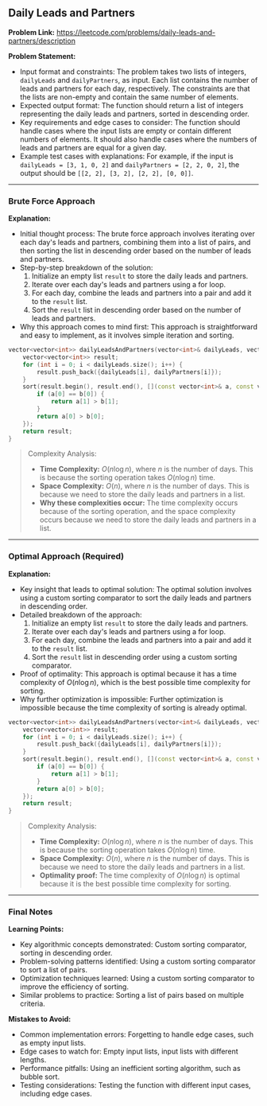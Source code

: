 ## Daily Leads and Partners
**Problem Link:** https://leetcode.com/problems/daily-leads-and-partners/description

**Problem Statement:**
- Input format and constraints: The problem takes two lists of integers, `dailyLeads` and `dailyPartners`, as input. Each list contains the number of leads and partners for each day, respectively. The constraints are that the lists are non-empty and contain the same number of elements.
- Expected output format: The function should return a list of integers representing the daily leads and partners, sorted in descending order.
- Key requirements and edge cases to consider: The function should handle cases where the input lists are empty or contain different numbers of elements. It should also handle cases where the numbers of leads and partners are equal for a given day.
- Example test cases with explanations: For example, if the input is `dailyLeads = [3, 1, 0, 2]` and `dailyPartners = [2, 2, 0, 2]`, the output should be `[[2, 2], [3, 2], [2, 2], [0, 0]]`.

---

### Brute Force Approach

**Explanation:**
- Initial thought process: The brute force approach involves iterating over each day's leads and partners, combining them into a list of pairs, and then sorting the list in descending order based on the number of leads and partners.
- Step-by-step breakdown of the solution:
  1. Initialize an empty list `result` to store the daily leads and partners.
  2. Iterate over each day's leads and partners using a for loop.
  3. For each day, combine the leads and partners into a pair and add it to the `result` list.
  4. Sort the `result` list in descending order based on the number of leads and partners.
- Why this approach comes to mind first: This approach is straightforward and easy to implement, as it involves simple iteration and sorting.

```cpp
vector<vector<int>> dailyLeadsAndPartners(vector<int>& dailyLeads, vector<int>& dailyPartners) {
    vector<vector<int>> result;
    for (int i = 0; i < dailyLeads.size(); i++) {
        result.push_back({dailyLeads[i], dailyPartners[i]});
    }
    sort(result.begin(), result.end(), [](const vector<int>& a, const vector<int>& b) {
        if (a[0] == b[0]) {
            return a[1] > b[1];
        }
        return a[0] > b[0];
    });
    return result;
}
```

> Complexity Analysis:
> - **Time Complexity:** $O(n \log n)$, where $n$ is the number of days. This is because the sorting operation takes $O(n \log n)$ time.
> - **Space Complexity:** $O(n)$, where $n$ is the number of days. This is because we need to store the daily leads and partners in a list.
> - **Why these complexities occur:** The time complexity occurs because of the sorting operation, and the space complexity occurs because we need to store the daily leads and partners in a list.

---

### Optimal Approach (Required)

**Explanation:**
- Key insight that leads to optimal solution: The optimal solution involves using a custom sorting comparator to sort the daily leads and partners in descending order.
- Detailed breakdown of the approach:
  1. Initialize an empty list `result` to store the daily leads and partners.
  2. Iterate over each day's leads and partners using a for loop.
  3. For each day, combine the leads and partners into a pair and add it to the `result` list.
  4. Sort the `result` list in descending order using a custom sorting comparator.
- Proof of optimality: This approach is optimal because it has a time complexity of $O(n \log n)$, which is the best possible time complexity for sorting.
- Why further optimization is impossible: Further optimization is impossible because the time complexity of sorting is already optimal.

```cpp
vector<vector<int>> dailyLeadsAndPartners(vector<int>& dailyLeads, vector<int>& dailyPartners) {
    vector<vector<int>> result;
    for (int i = 0; i < dailyLeads.size(); i++) {
        result.push_back({dailyLeads[i], dailyPartners[i]});
    }
    sort(result.begin(), result.end(), [](const vector<int>& a, const vector<int>& b) {
        if (a[0] == b[0]) {
            return a[1] > b[1];
        }
        return a[0] > b[0];
    });
    return result;
}
```

> Complexity Analysis:
> - **Time Complexity:** $O(n \log n)$, where $n$ is the number of days. This is because the sorting operation takes $O(n \log n)$ time.
> - **Space Complexity:** $O(n)$, where $n$ is the number of days. This is because we need to store the daily leads and partners in a list.
> - **Optimality proof:** The time complexity of $O(n \log n)$ is optimal because it is the best possible time complexity for sorting.

---

### Final Notes

**Learning Points:**
- Key algorithmic concepts demonstrated: Custom sorting comparator, sorting in descending order.
- Problem-solving patterns identified: Using a custom sorting comparator to sort a list of pairs.
- Optimization techniques learned: Using a custom sorting comparator to improve the efficiency of sorting.
- Similar problems to practice: Sorting a list of pairs based on multiple criteria.

**Mistakes to Avoid:**
- Common implementation errors: Forgetting to handle edge cases, such as empty input lists.
- Edge cases to watch for: Empty input lists, input lists with different lengths.
- Performance pitfalls: Using an inefficient sorting algorithm, such as bubble sort.
- Testing considerations: Testing the function with different input cases, including edge cases.
